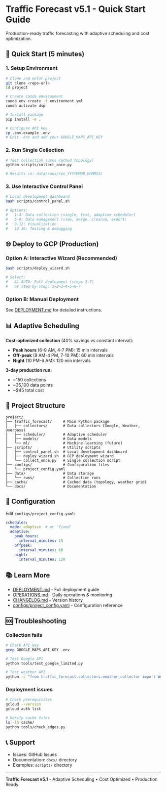 # Traffic Forecast v5.1 - Quick Start Guide

Production-ready traffic forecasting with adaptive scheduling and cost optimization.

## 🚀 Quick Start (5 minutes)

### 1. Setup Environment

```bash
# Clone and enter project
git clone <repo-url>
cd project

# Create conda environment
conda env create -f environment.yml
conda activate dsp

# Install package
pip install -e .

# Configure API key
cp .env.example .env
# Edit .env and add your GOOGLE_MAPS_API_KEY
```

### 2. Run Single Collection

```bash
# Test collection (uses cached topology)
python scripts/collect_once.py

# Results in: data/runs/run_YYYYMMDD_HHMMSS/
```

### 3. Use Interactive Control Panel

```bash
# Local development dashboard
bash scripts/control_panel.sh

# Options:
#   1-4: Data collection (single, test, adaptive scheduler)
#   5-8: Data management (view, merge, cleanup, export)
#   9-12: Visualization
#   13-16: Testing & debugging
```

## 🌐 Deploy to GCP (Production)

### Option A: Interactive Wizard (Recommended)

```bash
bash scripts/deploy_wizard.sh

# Select:
#   A) AUTO: Full deployment (steps 1-7)
#   or step-by-step: 1→2→3→4→5→6→7
```

### Option B: Manual Deployment

See [DEPLOYMENT.md](DEPLOYMENT.md) for detailed instructions.

## 📊 Adaptive Scheduling

**Cost-optimized collection** (40% savings vs constant interval):

- **Peak hours** (6-9 AM, 4-7 PM): 15 min intervals
- **Off-peak** (9 AM-4 PM, 7-10 PM): 60 min intervals  
- **Night** (10 PM-6 AM): 120 min intervals

**3-day production run:**
- ~150 collections
- ~35,100 data points
- ~$45 total cost

## 📁 Project Structure

```
project/
├── traffic_forecast/     # Main Python package
│   ├── collectors/       # Data collectors (Google, Weather, Overpass)
│   ├── scheduler/        # Adaptive scheduler
│   ├── models/           # Data models
│   └── ml/               # Machine learning (future)
├── scripts/              # Utility scripts
│   ├── control_panel.sh  # Local development dashboard
│   ├── deploy_wizard.sh  # GCP deployment wizard
│   └── collect_once.py   # Single collection script
├── configs/              # Configuration files
│   └── project_config.yaml
├── data/                 # Data storage
│   └── runs/             # Collection runs
├── cache/                # Cached data (topology, weather grid)
└── docs/                 # Documentation
```

## 🔧 Configuration

Edit `configs/project_config.yaml`:

```yaml
scheduler:
  mode: adaptive  # or 'fixed'
  adaptive:
    peak_hours:
      interval_minutes: 15
    offpeak:
      interval_minutes: 60
    night:
      interval_minutes: 120
```

## 📚 Learn More

- [DEPLOYMENT.md](DEPLOYMENT.md) - Full deployment guide
- [OPERATIONS.md](OPERATIONS.md) - Daily operations & monitoring
- [CHANGELOG.md](CHANGELOG.md) - Version history
- [configs/project_config.yaml](configs/project_config.yaml) - Configuration reference

## 🆘 Troubleshooting

### Collection fails
```bash
# Check API key
grep GOOGLE_MAPS_API_KEY .env

# Test Google API
python tools/test_google_limited.py

# Test weather API
python -c "from traffic_forecast.collectors.weather_collector import WeatherCollector; import asyncio; asyncio.run(WeatherCollector(None).collect())"
```

### Deployment issues
```bash
# Check prerequisites
gcloud --version
gcloud auth list

# Verify cache files
ls -lh cache/
python tools/check_edges.py
```

## 📞 Support

- Issues: GitHub Issues
- Documentation: `docs/` directory
- Examples: `scripts/` directory

---

**Traffic Forecast v5.1** - Adaptive Scheduling • Cost Optimized • Production Ready
